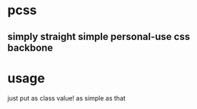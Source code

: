 pcss
====

simply straight simple personal-use css backbone
---------------------------------------------------

usage
=====

just put as class value! as simple as that
